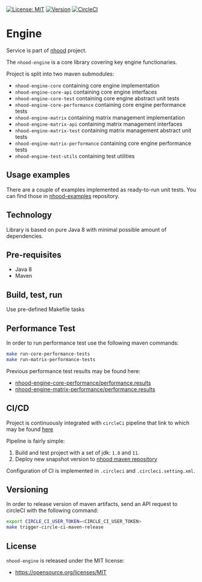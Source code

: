 [![License: MIT](https://img.shields.io/badge/License-MIT-yellow.svg)](https://opensource.org/licenses/MIT)
[![Version](https://img.shields.io/badge/maven-0.0.6-blue.svg?maxAge=2592000)](https://github.com/nhood-org/repository/packages/127632)
[![CircleCI](https://circleci.com/gh/nhood-org/nhood-engine.svg?style=shield)](https://circleci.com/gh/nhood-org/nhood-engine)

# Engine

Service is part of [nhood](https://github.com/nhood-org/nhood-docs) project.

The `nhood-engine` is a core library covering key engine functionaries.

Project is split into two maven submodules:

- `nhood-engine-core` containing core engine implementation
- `nhood-engine-core-api` containing core engine interfaces
- `nhood-engine-core-test` containing core engine abstract unit tests
- `nhood-engine-core-performance` containing core engine performance tests
- `nhood-engine-matrix` containing matrix management implementation
- `nhood-engine-matrix-api` containing matrix management interfaces
- `nhood-engine-matrix-test` containing matrix management abstract unit tests
- `nhood-engine-matrix-performance` containing core engine performance tests
- `nhood-engine-test-utils` containing test utilities

## Usage examples

There are a couple of examples implemented as ready-to-run unit tests. 
You can find those in [nhood-examples](https://github.com/nhood-org/nhood-examples) repository.

## Technology

Library is based on pure Java 8 with minimal possible amount of dependencies.

## Pre-requisites

- Java 8
- Maven

## Build, test, run

Use pre-defined Makefile tasks

## Performance Test

In order to run performance test use the following maven commands:

```bash
make run-core-performance-tests
make run-matrix-performance-tests
```

Previous performance test results may be found here:
- [nhood-engine-core-performance/performance.results](nhood-engine-core-performance/performance.results)
- [nhood-engine-matrix-performance/performance.results](nhood-engine-matrix-performance/performance.results)

## CI/CD

Project is continuously integrated with `circleCi` pipeline that link to which may be found [here](https://circleci.com/gh/nhood-org/workflows/nhood-engine)

Pipeline is fairly simple:

1. Build and test project with a set of jdk: `1.8` and `11`.
2. Deploy new snapshot version to [nhood maven repository](https://github.com/nhood-org/nhood-repository/tree/mvn-repo/com/h8/nh)

Configuration of CI is implemented in `.circleci` and  `.circleci.setting.xml`.

## Versioning

In order to release version of maven artifacts, send an API request to circleCI with the following command:

```bash
export CIRCLE_CI_USER_TOKEN=<CIRCLE_CI_USER_TOKEN>
make trigger-circle-ci-maven-release
```

## License

`nhood-engine` is released under the MIT license:
- https://opensource.org/licenses/MIT

